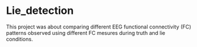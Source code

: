 # Lie_detection
This project was about comparing different EEG functional connectivity (FC) patterns observed using different FC mesures during truth and lie conditions.
